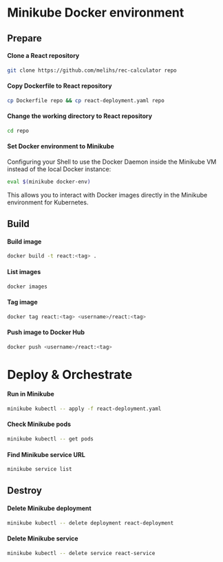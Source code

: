# Minikube Docker environment

## Prepare
#### Clone a React repository
```bash
git clone https://github.com/melihs/rec-calculator repo
```
#### Copy Dockerfile to React repository
```bash
cp Dockerfile repo && cp react-deployment.yaml repo
```
#### Change the working directory to React repository
```bash
cd repo
```
#### Set Docker environment to Minikube
Configuring your Shell to use the Docker Daemon inside the Minikube VM instead of the local Docker instance:  

```bash
eval $(minikube docker-env)
```

This allows you to interact with Docker images directly in the Minikube environment for Kubernetes.

## Build
#### Build image
```bash
docker build -t react:<tag> .
```
#### List images
```bash
docker images
```
#### Tag image
```bash
docker tag react:<tag> <username>/react:<tag> 
```
#### Push image to Docker Hub
```bash
docker push <username>/react:<tag>  
```

# Deploy & Orchestrate
#### Run in Minikube
```bash
minikube kubectl -- apply -f react-deployment.yaml
```
#### Check Minikube pods
```bash
minikube kubectl -- get pods
```
#### Find Minikube service URL
```bash
minikube service list
```

## Destroy
#### Delete Minikube deployment
```bash
minikube kubectl -- delete deployment react-deployment
```
#### Delete Minikube service
```bash
minikube kubectl -- delete service react-service
```
```